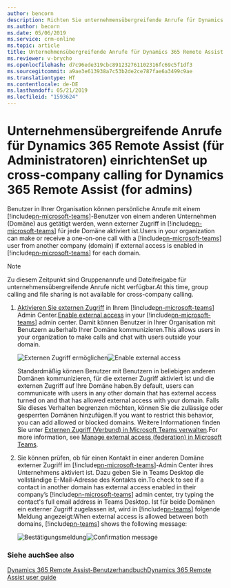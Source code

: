 ```yaml
---
author: bencorn
description: Richten Sie unternehmensübergreifende Anrufe für Dynamics 365 Remote Assist ein, indem Sie externen Zugriff im Microsoft Teams-Administratorcenter aktivieren.
ms.author: becorn
ms.date: 05/06/2019
ms.service: crm-online
ms.topic: article
title: Unternehmensübergreifende Anrufe für Dynamics 365 Remote Assist einrichten
ms.reviewer: v-brycho
ms.openlocfilehash: d7c96ede319cbc891232761102316fc69c5f1df3
ms.sourcegitcommit: a9ae3e613938a7c53b2de2ce787fae6a3499c9ae
ms.translationtype: HT
ms.contentlocale: de-DE
ms.lasthandoff: 05/21/2019
ms.locfileid: "1593624"
---
```

# <a name="set-up-cross-company-calling-for-dynamics-365-remote-assist-for-admins"></a><span data-ttu-id="1c6aa-103">Unternehmensübergreifende Anrufe für Dynamics 365 Remote Assist (für Administratoren) einrichten</span><span class="sxs-lookup"><span data-stu-id="1c6aa-103">Set up cross-company calling for Dynamics 365 Remote Assist (for admins)</span></span>

<span data-ttu-id="1c6aa-104">Benutzer in Ihrer Organisation können persönliche Anrufe mit einem [!include[pn-microsoft-teams](../includes/pn-microsoft-teams.md)]-Benutzer von einem anderen Unternehmen (Domäne) aus getätigt werden, wenn externer Zugriff in [!include[pn-microsoft-teams](../includes/pn-microsoft-teams.md)] für jede Domäne aktiviert ist.</span><span class="sxs-lookup"><span data-stu-id="1c6aa-104">Users in your organization can make or receive a one-on-one call with a [!include[pn-microsoft-teams](../includes/pn-microsoft-teams.md)] user from another company (domain) if external access is enabled in [!include[pn-microsoft-teams](../includes/pn-microsoft-teams.md)] for each domain.</span></span> 

> [!NOTE]
> <span data-ttu-id="1c6aa-105">Zu diesem Zeitpunkt sind Gruppenanrufe und Dateifreigabe für unternehmensübergreifende Anrufe nicht verfügbar.</span><span class="sxs-lookup"><span data-stu-id="1c6aa-105">At this time, group calling and file sharing is not available for cross-company calling.</span></span>

1.  <span data-ttu-id="1c6aa-106">[Aktivieren Sie externen Zugriff](https://docs.microsoft.com/microsoftteams/manage-external-access) in Ihrem [!include[pn-microsoft-teams](../includes/pn-microsoft-teams.md)] Admin Center.</span><span class="sxs-lookup"><span data-stu-id="1c6aa-106">[Enable external access](https://docs.microsoft.com/microsoftteams/manage-external-access) in your [!include[pn-microsoft-teams](../includes/pn-microsoft-teams.md)] admin center.</span></span> <span data-ttu-id="1c6aa-107">Damit können Benutzer in Ihrer Organisation mit Benutzern außerhalb Ihrer Domäne kommunizieren.</span><span class="sxs-lookup"><span data-stu-id="1c6aa-107">This allows users in your organization to make calls and chat with users outside your domain.</span></span>

    <span data-ttu-id="1c6aa-108">![Externen Zugriff ermöglichen](media/enable-external-access.PNG "Externen Zugriff ermöglichen")</span><span class="sxs-lookup"><span data-stu-id="1c6aa-108">![Enable external access](media/enable-external-access.PNG "Enable external access")</span></span>
 
    <span data-ttu-id="1c6aa-109">Standardmäßig können Benutzer mit Benutzern in beliebigen anderen Domänen kommunizieren, für die externer Zugriff aktiviert ist und die externen Zugriff auf Ihre Domäne haben.</span><span class="sxs-lookup"><span data-stu-id="1c6aa-109">By default, users can communicate with users in any other domain that has external access turned on and that has allowed external access with your domain.</span></span> <span data-ttu-id="1c6aa-110">Falls Sie dieses Verhalten begrenzen möchten, können Sie die zulässige oder gesperrten Domänen hinzufügen.</span><span class="sxs-lookup"><span data-stu-id="1c6aa-110">If you want to restrict this behavior, you can add allowed or blocked domains.</span></span> <span data-ttu-id="1c6aa-111">Weitere Informationen finden Sie unter [Externen Zugriff (Verbund) in Microsoft Teams verwalten](https://docs.microsoft.com/microsoftteams/manage-external-access).</span><span class="sxs-lookup"><span data-stu-id="1c6aa-111">For more information, see [Manage external access (federation) in Microsoft Teams](https://docs.microsoft.com/microsoftteams/manage-external-access).</span></span>

2.  <span data-ttu-id="1c6aa-112">Sie können prüfen, ob für einen Kontakt in einer anderen Domäne externer Zugriff im [!include[pn-microsoft-teams](../includes/pn-microsoft-teams.md)]-Admin Center ihres Unternehmens aktiviert ist. Dazu geben Sie in Teams Desktop die vollständige E-Mail-Adresse des Kontakts ein.</span><span class="sxs-lookup"><span data-stu-id="1c6aa-112">To check to see if a contact in another domain has external access enabled in their company’s [!include[pn-microsoft-teams](../includes/pn-microsoft-teams.md)] admin center, try typing the contact's full email address in Teams Desktop.</span></span> <span data-ttu-id="1c6aa-113">Ist für beide Domänen ein externer Zugriff zugelassen ist, wird in [!include[pn-teams](../includes/pn-teams.md)] folgende Meldung angezeigt:</span><span class="sxs-lookup"><span data-stu-id="1c6aa-113">When external access is allowed between both domains, [!include[pn-teams](../includes/pn-teams.md)] shows the following message:</span></span>

    <span data-ttu-id="1c6aa-114">![Bestätigungsmeldung](media/access-enabled-confirmation.PNG "Bestätigungsmeldung")</span><span class="sxs-lookup"><span data-stu-id="1c6aa-114">![Confirmation message](media/access-enabled-confirmation.PNG "Confirmation message")</span></span>
 
### <a name="see-also"></a><span data-ttu-id="1c6aa-115">Siehe auch</span><span class="sxs-lookup"><span data-stu-id="1c6aa-115">See also</span></span>

[<span data-ttu-id="1c6aa-116">Dynamics 365 Remote Assist-Benutzerhandbuch</span><span class="sxs-lookup"><span data-stu-id="1c6aa-116">Dynamics 365 Remote Assist user guide</span></span>](https://docs.microsoft.com/dynamics365/mixed-reality/remote-assist/user-guide#make-and-receive-calls)
